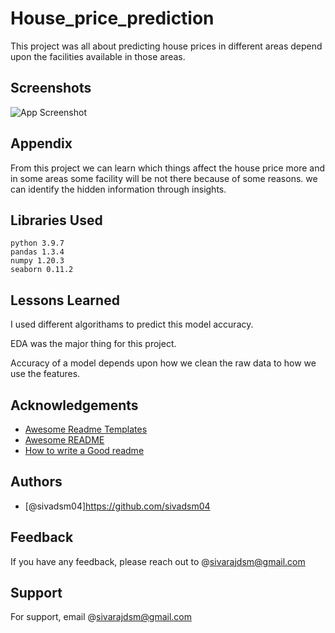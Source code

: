 
# House_price_prediction

This project was all about predicting house prices in different areas depend upon the facilities available in those areas.


## Screenshots

![App Screenshot](https://i.ytimg.com/vi/LvfbopVq-WE/maxresdefault.jpg)


## Appendix

From this project we can learn which things affect the house price more and in some areas some facility will be not there because of some reasons. we can identify the hidden information through insights.
## Libraries Used
    python 3.9.7
    pandas 1.3.4
    numpy 1.20.3
    seaborn 0.11.2

## Lessons Learned
 I used different algorithams to predict this model accuracy.

 EDA was the major thing for this project.

 Accuracy of a model depends upon how we clean the raw data to how we use the features.


## Acknowledgements

 - [Awesome Readme Templates](https://awesomeopensource.com/project/elangosundar/awesome-README-templates)
 - [Awesome README](https://github.com/matiassingers/awesome-readme)
 - [How to write a Good readme](https://bulldogjob.com/news/449-how-to-write-a-good-readme-for-your-github-project)


## Authors

- [@sivadsm04]https://github.com/sivadsm04


## Feedback

If you have any feedback, please reach out to @sivarajdsm@gmail.com


## Support

For support, email @sivarajdsm@gmail.com

